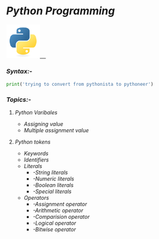 # _Python Programming_ 

<a href="https://www.python.org" target="_blank"> <img src="https://raw.githubusercontent.com/devicons/devicon/master/icons/python/python-original.svg" alt="python" width="90" height="90"/>&nbsp;&nbsp;&nbsp;&nbsp; </a>

### _Syntax:-_
```python
print('trying to convert from pythonista to pythoneer')
```

### _Topics:-_

1. *Python Varibales*
      * *Assigning value*
      * *Multiple assignment value*
      
2. *Python tokens*
      * *Keywords*
      * *Identifiers*
      * *Literals*
           * *-String literals*
           * *-Numeric literals*
           * *-Boolean literals*
           * *-Special literals*
      * *Operators*
           * *-Assignment operator*     
           * *-Arithmetic operator*
           * *-Comparision operator*
           * *-Logical operator*
           * *-Bitwise operator*


